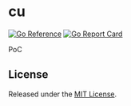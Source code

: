 # cu

[![Go Reference](https://pkg.go.dev/badge/github.com/cuhsat/cu.svg)](https://pkg.go.dev/github.com/cuhsat/cu)
[![Go Report Card](https://goreportcard.com/badge/github.com/cuhsat/cu?style=flat-square)](https://goreportcard.com/report/github.com/cuhsat/cu)

PoC

## License
Released under the [MIT License](LICENSE).
